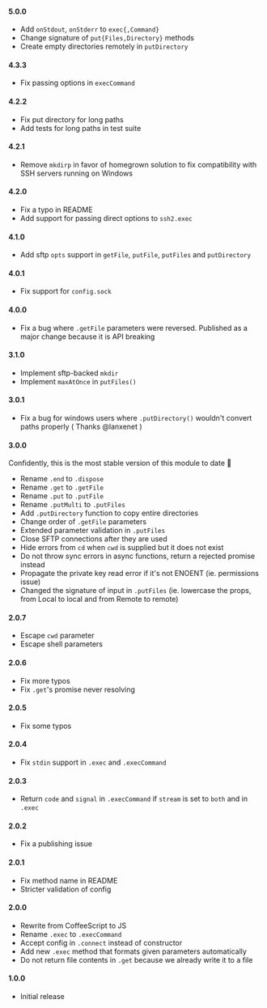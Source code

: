#### 5.0.0

- Add `onStdout`, `onStderr` to `exec{,Command}`
- Change signature of `put{Files,Directory}` methods
- Create empty directories remotely in `putDirectory`

#### 4.3.3

- Fix passing options in `execCommand`

#### 4.2.2

- Fix put directory for long paths
- Add tests for long paths in test suite

#### 4.2.1

- Remove `mkdirp` in favor of homegrown solution to fix compatibility with SSH servers running on Windows

#### 4.2.0

- Fix a typo in README
- Add support for passing direct options to `ssh2.exec`

#### 4.1.0

- Add sftp `opts` support in `getFile`, `putFile`, `putFiles` and `putDirectory`

#### 4.0.1

- Fix support for `config.sock`

#### 4.0.0

- Fix a bug where `.getFile` parameters were reversed. Published as a major change because it is API breaking

#### 3.1.0

- Implement sftp-backed `mkdir`
- Implement `maxAtOnce` in `putFiles()`

#### 3.0.1

- Fix a bug for windows users where `.putDirectory()` wouldn't convert paths properly ( Thanks @lanxenet )

#### 3.0.0

Confidently, this is the most stable version of this module to date :tada:

- Rename `.end` to `.dispose`
- Rename `.get` to `.getFile`
- Rename `.put` to `.putFile`
- Rename `.putMulti` to `.putFiles`
- Add `.putDirectory` function to copy entire directories
- Change order of `.getFile` parameters
- Extended parameter validation in `.putFiles`
- Close SFTP connections after they are used
- Hide errors from `cd` when `cwd` is supplied but it does not exist
- Do not throw sync errors in async functions, return a rejected promise instead
- Propagate the private key read error if it's not ENOENT (ie. permissions issue)
- Changed the signature of input in `.putFiles` (ie. lowercase the props, from Local to local and from Remote to remote)

#### 2.0.7

- Escape `cwd` parameter
- Escape shell parameters

#### 2.0.6

- Fix more typos
- Fix `.get`'s promise never resolving

#### 2.0.5

- Fix some typos

#### 2.0.4

- Fix `stdin` support in `.exec` and `.execCommand`

#### 2.0.3

- Return `code` and `signal` in `.execCommand` if `stream` is set to `both` and in `.exec`

#### 2.0.2

- Fix a publishing issue

#### 2.0.1

- Fix method name in README
- Stricter validation of config

#### 2.0.0

- Rewrite from CoffeeScript to JS
- Rename `.exec` to `.execCommand`
- Accept config in `.connect` instead of constructor
- Add new `.exec` method that formats given parameters automatically
- Do not return file contents in `.get` because we already write it to a file

#### 1.0.0

- Initial release
